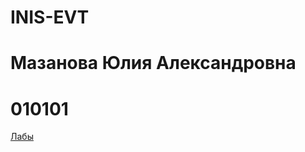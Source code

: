 # INIS-EVT
# Мазанова Юлия Александровна
# 010101
<a href= "https://elegant-creponne-871001.netlify.app">Лабы</a>
